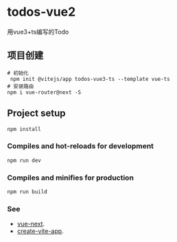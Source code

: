 # todos-vue2
用vue3+ts编写的Todo

## 项目创建
```
# 初始化
 npm init @vitejs/app todos-vue3-ts --template vue-ts
# 安装路由
npm i vue-router@next -S
```

## Project setup
```
npm install
```

### Compiles and hot-reloads for development
```
npm run dev
```

### Compiles and minifies for production
```
npm run build
```

### See
- [vue-next](https://github.com/vuejs/vue-next).
- [create-vite-app](https://github.com/vitejs/create-vite-app).
